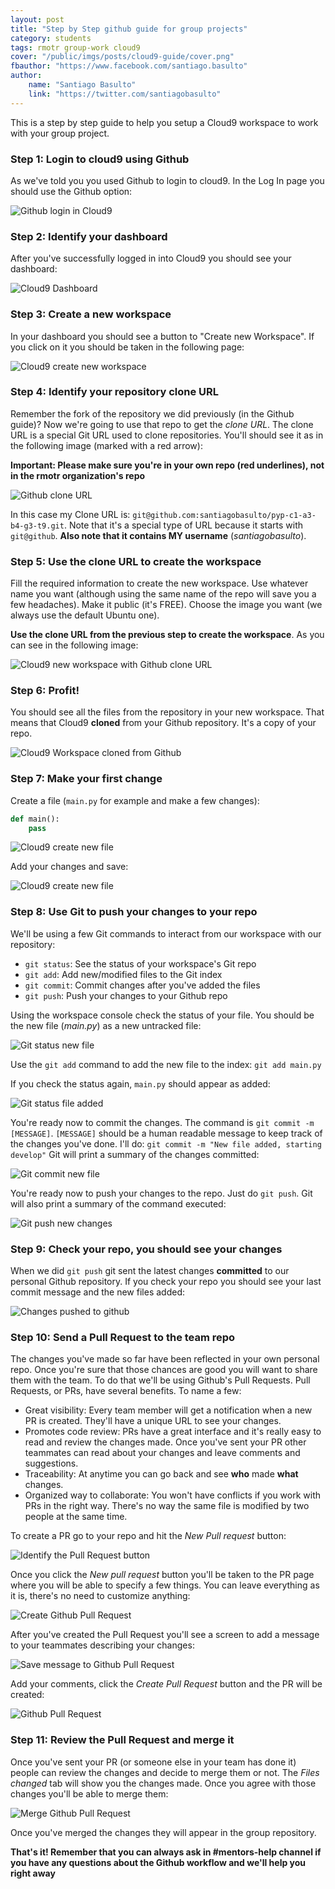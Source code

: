 ```yaml
---
layout: post
title: "Step by Step github guide for group projects"
category: students
tags: rmotr group-work cloud9
cover: "/public/imgs/posts/cloud9-guide/cover.png"
fbauthor: "https://www.facebook.com/santiago.basulto"
author:
    name: "Santiago Basulto"
    link: "https://twitter.com/santiagobasulto"
---
```


This is a step by step guide to help you setup a Cloud9 workspace to work with your group project.

### Step 1: Login to cloud9 using Github

As we've told you you used Github to login to cloud9. In the Log In page you should use the Github option:

![Github login in Cloud9](/public/imgs/posts/cloud9-guide/cloud9_github_login.png)


### Step 2: Identify your dashboard

After you've successfully logged in into Cloud9 you should see your dashboard:

![Cloud9 Dashboard](/public/imgs/posts/cloud9-guide/cloud9_dashboard.png)

### Step 3: Create a new workspace

In your dashboard you should see a button to "Create new Workspace". If you click on it you should be taken in the following page:

![Cloud9 create new workspace](/public/imgs/posts/cloud9-guide/new_workspace.png)

### Step 4: Identify your repository clone URL

Remember the fork of the repository we did previously (in the Github guide)? Now we're going to use that repo to get the _clone URL_. The clone URL is a special Git URL used to clone repositories. You'll should see it as in the following image (marked with a red arrow):

**Important: Please make sure you're in your own repo (red underlines), not in the rmotr organization's repo**

![Github clone URL](/public/imgs/posts/cloud9-guide/github_clone_url.png)

In this case my Clone URL is: `git@github.com:santiagobasulto/pyp-c1-a3-b4-g3-t9.git`. Note that it's a special type of URL because it starts with `git@github`. **Also note that it contains MY username** (_santiagobasulto_).

### Step 5: Use the clone URL to create the workspace

Fill the required information to create the new workspace. Use whatever name you want (although using the same name of the repo will save you a few headaches). Make it public (it's FREE). Choose the image you want (we always use the default Ubuntu one).

**Use the clone URL from the previous step to create the workspace**. As you can see in the following image:

![Cloud9 new workspace with Github clone URL](/public/imgs/posts/cloud9-guide/new_workspace_info.png)

### Step 6: Profit!

You should see all the files from the repository in your new workspace. That means that Cloud9 __cloned__ from your Github repository. It's a copy of your repo.

![Cloud9 Workspace cloned from Github](/public/imgs/posts/cloud9-guide/workspace_cloned.png)

### Step 7: Make your first change

Create a file (`main.py` for example and make a few changes):

```python
def main():
    pass
```

![Cloud9 create new file](/public/imgs/posts/cloud9-guide/cloud9_new_file.png)

Add your changes and save:

![Cloud9 create new file](/public/imgs/posts/cloud9-guide/modify_file.png)

### Step 8: Use Git to push your changes to your repo

We'll be using a few Git commands to interact from our workspace with our repository:

* `git status`: See the status of your workspace's Git repo
* `git add`: Add new/modified files to the Git index
* `git commit`: Commit changes after you've added the files
* `git push`: Push your changes to your Github repo

Using the workspace console check the status of your file. You should be the new file (_main.py_) as a new untracked file:

![Git status new file](/public/imgs/posts/cloud9-guide/git-status-new-file.png)

Use the `git add` command to add the new file to the index: `git add main.py`

If you check the status again, `main.py` should appear as added:

![Git status file added](/public/imgs/posts/cloud9-guide/git-status-file-added.png)

You're ready now to commit the changes. The command is `git commit -m [MESSAGE]`. `[MESSAGE]` should be a human readable message to keep track of the changes you've done. I'll do: `git commit -m "New file added, starting develop"` Git will print a summary of the changes committed:

![Git commit new file](/public/imgs/posts/cloud9-guide/git-commit-new-file.png)

You're ready now to push your changes to the repo. Just do `git push`. Git will also print a summary of the command executed:

![Git push new changes](/public/imgs/posts/cloud9-guide/git-push-new-changes.png)

### Step 9: Check your repo, you should see your changes

When we did `git push` git sent the latest changes **committed** to our personal Github repository. If you check your repo you should see your last commit message and the new files added:

![Changes pushed to github](/public/imgs/posts/cloud9-guide/changes-pushed-to-github.png)

### Step 10: Send a Pull Request to the team repo

The changes you've made so far have been reflected in your own personal repo. Once you're sure that those chances are good you will want to share them with the team. To do that we'll be using Github's Pull Requests. Pull Requests, or PRs, have several benefits. To name a few:

* Great visibility: Every team member will get a notification when a new PR is created. They'll have a unique URL to see your changes.
* Promotes code review: PRs have a great interface and it's really easy to read and review the changes made. Once you've sent your PR other teammates can read about your changes and leave comments and suggestions.
* Traceability: At anytime you can go back and see **who** made **what** changes.
* Organized way to collaborate: You won't have conflicts if you work with PRs in the right way. There's no way the same file is modified by two people at the same time.

To create a PR go to your repo and hit the _New Pull request_ button:

![Identify the Pull Request button](/public/imgs/posts/cloud9-guide/pr-button.png)

Once you click the _New pull request_ button you'll be taken to the PR page where you will be able to specify a few things. You can leave everything as it is, there's no need to customize anything:

![Create Github Pull Request](/public/imgs/posts/cloud9-guide/pr-created.png)

After you've created the Pull Request you'll see a screen to add a message to your teammates describing your changes:

![Save message to Github Pull Request](/public/imgs/posts/cloud9-guide/pr-message.png)

Add your comments, click the _Create Pull Request_ button and the PR will be created:

![Github Pull Request](/public/imgs/posts/cloud9-guide/pr-page.png)

### Step 11: Review the Pull Request and merge it

Once you've sent your PR (or someone else in your team has done it) people can review the changes and decide to merge them or not. The _Files changed_ tab will show you the changes made. Once you agree with those changes you'll be able to merge them:

![Merge Github Pull Request](/public/imgs/posts/cloud9-guide/merge-pr.png)

Once you've merged the changes they will appear in the group repository.

**That's it! Remember that you can always ask in #mentors-help channel if you have any questions about the Github workflow and we'll help you right away**
